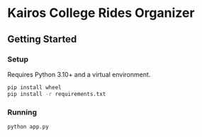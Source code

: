 # Kairos College Rides Organizer

## Getting Started

### Setup

Requires Python 3.10+ and a virtual environment.

```bash
pip install wheel
pip install -r requirements.txt
```

### Running

```bash
python app.py
```
